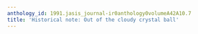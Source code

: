 ```yaml
---
anthology_id: 1991.jasis_journal-ir0anthology0volumeA42A10.7
title: 'Historical note: Out of the cloudy crystal ball'
---
```

